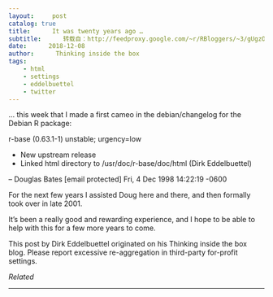 ```yaml
---
layout:     post
catalog: true
title:      It was twenty years ago …
subtitle:      转载自：http://feedproxy.google.com/~r/RBloggers/~3/gUgzO0q0uao/
date:      2018-12-08
author:      Thinking inside the box
tags:
    - html
    - settings
    - eddelbuettel
    - twitter
---
```







… this week that I made a first cameo in the debian/changelog for the Debian R package:

> 
r-base (0.63.1-1) unstable; urgency=low

- New upstream release
- Linked html directory to /usr/doc/r-base/doc/html (Dirk Eddelbuettel)

– Douglas Bates [email protected] Fri, 4 Dec 1998 14:22:19 -0600


For the next few years I assisted Doug here and there, and then formally took over in late 2001.

It’s been a really good and rewarding experience, and I hope to be able to help with this for a few more years to come.


This post by Dirk Eddelbuettel originated on his Thinking inside the box blog. Please report excessive re-aggregation in third-party for-profit settings.




*Related*








---
